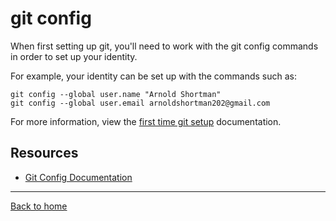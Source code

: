 # git config

When first setting up git, you'll need to work with the git config commands in order to set up your identity.

For example, your identity can be set up with the commands such as:

```
git config --global user.name "Arnold Shortman"
git config --global user.email arnoldshortman202@gmail.com
```

For more information, view the [first time git setup](https://git-scm.com/book.en.v2/Getting-Started-First_Time-Git-Setup) documentation.

## Resources

- [Git Config Documentation](http://git-scm.com/docs/git-config)

---

[Back to home](.../README.md)